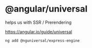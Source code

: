 # @angular/universal

helps us with SSR / Prerendering

https://angular.io/guide/universal

```
ng add @nguniversal/express-engine
```
